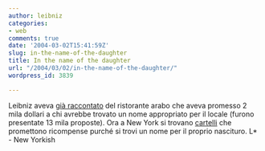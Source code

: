 ```yaml
---
author: leibniz
categories:
- web
comments: true
date: '2004-03-02T15:41:59Z'
slug: in-the-name-of-the-daughter
title: In the name of the daughter
url: "/2004/03/02/in-the-name-of-the-daughter/"
wordpress_id: 3839

---
```

Leibniz aveva [già raccontato](http://blogs.it/0100694/2004/02/11.html#a244) del ristorante arabo che aveva promesso 2 mila dollari a chi avrebbe trovato un nome appropriato per il locale (furono presentate 13 mila proposte). Ora a New York si trovano [cartelli](http://www.newyorkish.com/newyorkish/2004/03/free_falafel_an.html) che promettono ricompense purché si trovi un nome per il proprio nascituro.
L* - New Yorkish
